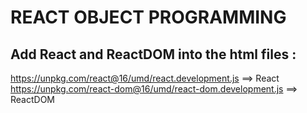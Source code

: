 # REACT OBJECT PROGRAMMING

## Add React and ReactDOM into the html files :

https://unpkg.com/react@16/umd/react.development.js  ==>  React
https://unpkg.com/react-dom@16/umd/react-dom.development.js  ==>  ReactDOM
